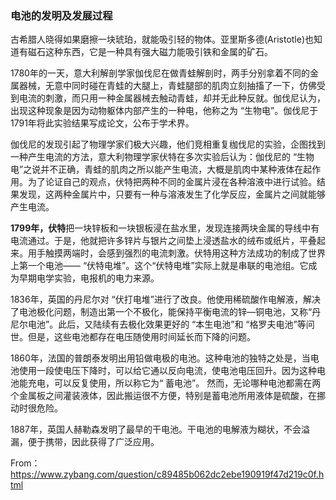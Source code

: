 ### 电池的发明及发展过程

古希腊人晓得如果磨擦一块琥珀，就能吸引轻的物体。亚里斯多德(Aristotle)也知道有磁石这种东西，它是一种具有强大磁力能吸引铁和金属的矿石。

1780年的一天，意大利解剖学家伽伐尼在做青蛙解剖时，两手分别拿着不同的金属器械，无意中同时碰在青蛙的大腿上，青蛙腿部的肌肉立刻抽搐了一下，仿佛受到电流的刺激，而只用一种金属器械去触动青蛙，却并无此种反就。伽伐尼认为，出现这种现象是因为动物躯体内部产生的一种电，他称之为 “生物电”。伽伐尼于1791年将此实验结果写成论文，公布于学术界。

伽伐尼的发现引起了物理学家们极大兴趣，他们竞相重复枷伐尼的实验，企图找到一种产生电流的方法，意大利物理学家伏特在多次实验后认为：伽伐尼的 “生物电”之说并不正确，青蛙的肌肉之所以能产生电流，大概是肌肉中某种液体在起作用。为了论证自己的观点，伏特把两种不同的金属片浸在各种溶液中进行试验。结果发现，这两种金属片中，只要有一种与溶液发生了化学反应，金属片之间就能够产生电流。

**1799年，伏特**把一块锌板和一块银板浸在盐水里，发现连接两块金属的导线中有电流通过。于是，他就把许多锌片与银片之间垫上浸透盐水的绒布或纸片，平叠起来。用手触摸两端时，会感到强烈的电流刺激。伏特用这种方法成功的制成了世界上第一个电池—— “伏特电堆”。这个“伏特电堆”实际上就是串联的电池组。它成为早期电学实验，电报机的电力来源。

1836年，英国的丹尼尔对 “伏打电堆”进行了改良。他使用稀硫酸作电解液，解决了电池极化问题，制造出第一个不极化，能保持平衡电流的锌—铜电池，又称“丹尼尔电池”。此后，又陆续有去极化效果更好的 “本生电池”和 “格罗夫电池”等问世。但是，这些电池都存在电压随使用时间延长而下降的问题。

1860年，法国的普朗泰发明出用铅做电极的电池。这种电池的独特之处是，当电池使用一段使电压下降时，可以给它通以反向电流，使电池电压回升。因为这种电池能充电，可以反复使用，所以称它为“ 蓄电池”。
然而，无论哪种电池都需在两个金属板之间灌装液体，因此搬运很不方便，特别是蓄电池所用液体是硫酸，在挪动时很危险。

1887年，英国人赫勒森发明了最早的干电池。干电池的电解液为糊状，不会溢漏，便于携带，因此获得了广泛应用。

From：https://www.zybang.com/question/c89485b062dc2ebe190919f47d219c0f.html